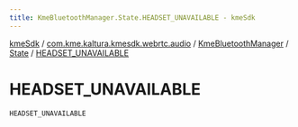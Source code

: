 ```yaml
---
title: KmeBluetoothManager.State.HEADSET_UNAVAILABLE - kmeSdk
---
```


[kmeSdk](../../../index.html) / [com.kme.kaltura.kmesdk.webrtc.audio](../../index.html) / [KmeBluetoothManager](../index.html) / [State](index.html) / [HEADSET_UNAVAILABLE](./-h-e-a-d-s-e-t_-u-n-a-v-a-i-l-a-b-l-e.html)

# HEADSET_UNAVAILABLE

`HEADSET_UNAVAILABLE`